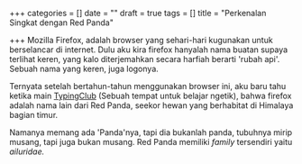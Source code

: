 +++
categories = []
date = ""
draft = true
tags = []
title = "Perkenalan Singkat dengan Red Panda"

+++
Mozilla Firefox, adalah browser yang sehari-hari kugunakan untuk berselancar di internet. Dulu aku kira firefox hanyalah nama buatan supaya terlihat keren, yang kalo diterjemahkan secara harfiah berarti 'rubah api'. Sebuah nama yang keren, juga logonya.

Ternyata setelah bertahun-tahun menggunakan browser ini, aku baru tahu ketika main [TypingClub](https://typingclub.com) (Sebuah tempat untuk belajar ngetik), bahwa firefox adalah nama lain dari Red Panda, seekor hewan yang berhabitat di Himalaya bagian timur.

Namanya memang ada 'Panda'nya, tapi dia bukanlah panda, tubuhnya mirip musang, tapi juga bukan musang. Red Panda memiliki _family_ tersendiri yaitu _ailuridae._